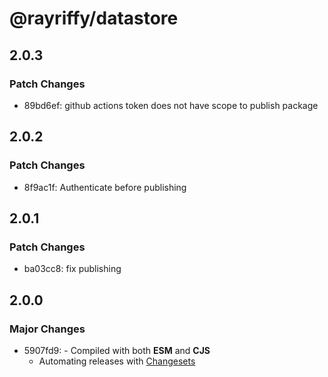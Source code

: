 # @rayriffy/datastore

## 2.0.3

### Patch Changes

- 89bd6ef: github actions token does not have scope to publish package

## 2.0.2

### Patch Changes

- 8f9ac1f: Authenticate before publishing

## 2.0.1

### Patch Changes

- ba03cc8: fix publishing

## 2.0.0

### Major Changes

- 5907fd9: - Compiled with both **ESM** and **CJS**
  - Automating releases with [Changesets](https://github.com/changesets/changesets)
